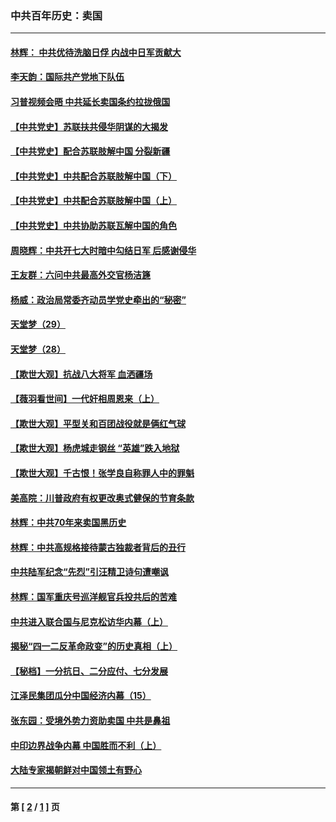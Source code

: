 ### 中共百年历史：卖国
---
#### [林辉： 中共优待洗脑日俘 内战中日军贡献大](../../pages/nf1176117/n13624644.md?04070430) 
#### [李天韵：国际共产党地下队伍](../../pages/nf1176117/n13611808.md?04070430) 
#### [习普视频会晤 中共延长卖国条约拉拢俄国](../../pages/nf1176117/n13060971.md?04070430) 
#### [【中共党史】苏联扶共侵华阴谋的大揭发](../../pages/nf1176117/n13056050.md?04070430) 
#### [【中共党史】配合苏联肢解中国 分裂新疆](../../pages/nf1176117/n13040700.md?04070430) 
#### [【中共党史】中共配合苏联肢解中国（下）](../../pages/nf1176117/n13035660.md?04070430) 
#### [【中共党史】中共配合苏联肢解中国（上）](../../pages/nf1176117/n13030262.md?04070430) 
#### [【中共党史】中共协助苏联瓦解中国的角色](../../pages/nf1176117/n13018109.md?04070430) 
#### [周晓辉：中共开七大时暗中勾结日军 后感谢侵华](../../pages/nf1176117/n12921960.md?04070430) 
#### [王友群：六问中共最高外交官杨洁篪](../../pages/nf1176117/n12836495.md?04070430) 
#### [杨威：政治局常委齐动员学党史牵出的“秘密”](../../pages/nf1176117/n12764642.md?04070430) 
#### [天堂梦（29）](../../pages/nf1176117/n12408465.md?04070430) 
#### [天堂梦（28）](../../pages/nf1176117/n12408309.md?04070430) 
#### [【欺世大观】抗战八大将军 血洒疆场](../../pages/nf1176117/n12357044.md?04070430) 
#### [【薇羽看世间】一代奸相周恩来（上）](../../pages/nf1176117/n12401109.md?04070430) 
#### [【欺世大观】平型关和百团战役就是俩红气球](../../pages/nf1176117/n12359157.md?04070430) 
#### [【欺世大观】杨虎城走钢丝 “英雄”跌入地狱](../../pages/nf1176117/n12358840.md?04070430) 
#### [【欺世大观】千古恨！张学良自称罪人中的罪魁](../../pages/nf1176117/n12358629.md?04070430) 
#### [美高院：川普政府有权更改奥式健保的节育条款](../../pages/nf1176117/n12242171.md?04070430) 
#### [林辉：中共70年来卖国黑历史](../../pages/nf1176117/n11552181.md?04070430) 
#### [林辉：中共高规格接待蒙古独裁者背后的丑行](../../pages/nf1176117/n11225005.md?04070430) 
#### [中共陆军纪念“先烈”引汪精卫诗句遭嘲讽](../../pages/nf1176117/n11153345.md?04070430) 
#### [林辉：国军重庆号巡洋舰官兵投共后的苦难](../../pages/nf1176117/n10997801.md?04070430) 
#### [中共进入联合国与尼克松访华内幕（上）](../../pages/nf1176117/n10138788.md?04070430) 
#### [揭秘“四一二反革命政变”的历史真相（上）](../../pages/nf1176117/n9996650.md?04070430) 
#### [【秘档】一分抗日、二分应付、七分发展](../../pages/nf1176117/n9331484.md?04070430) 
#### [江泽民集团瓜分中国经济内幕（15）](../../pages/nf1176117/n9268584.md?04070430) 
#### [张东园：受境外势力资助卖国 中共是鼻祖](../../pages/nf1176117/n9272480.md?04070430) 
#### [中印边界战争内幕 中国胜而不利（上）](../../pages/nf1176117/n9252458.md?04070430) 
#### [大陆专家揭朝鲜对中国领土有野心](../../pages/nf1176117/n9074056.md?04070430) 

---
#### 第 [ [2](./2.md?04070430) / [1](./1.md?04070430) ] 页
